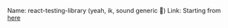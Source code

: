 Name: react-testing-library (yeah, ik, sound generic 👀)
Link: Starting from [here](https://testing-library.com/docs/react-testing-library/intro/)


